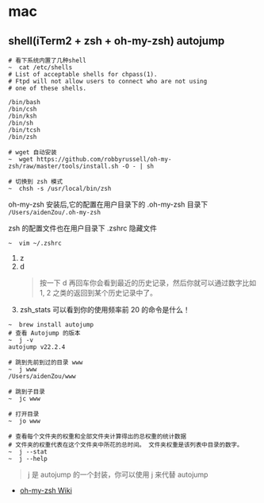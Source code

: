 # mac

## shell(iTerm2 + zsh + oh-my-zsh) autojump

```shell
# 看下系统内置了几种shell
~  cat /etc/shells
# List of acceptable shells for chpass(1).
# Ftpd will not allow users to connect who are not using
# one of these shells.

/bin/bash
/bin/csh
/bin/ksh
/bin/sh
/bin/tcsh
/bin/zsh

# wget 自动安装
~  wget https://github.com/robbyrussell/oh-my-zsh/raw/master/tools/install.sh -O - | sh

# 切换到 zsh 模式
~  chsh -s /usr/local/bin/zsh
```

oh-my-zsh 安装后,它的配置在用户目录下的 .oh-my-zsh 目录下 `/Users/aidenZou/.oh-my-zsh`

zsh 的配置文件也在用户目录下 .zshrc 隐藏文件

`~  vim ~/.zshrc`

1. z
2. d
	> 按一下 d 再回车你会看到最近的历史记录，然后你就可以通过数字比如 1, 2 之类的返回到某个历史记录中了。
3. zsh_stats 可以看到你的使用频率前 20 的命令是什么！

```shell
~  brew install autojump
# 查看 Autojump 的版本
~  j -v
autojump v22.2.4

# 跳到先前到过的目录 www
~  j www
/Users/aidenZou/www

# 跳到子目录
~  jc www

# 打开目录
~  jo www

# 查看每个文件夹的权重和全部文件夹计算得出的总权重的统计数据
# 文件夹的权重代表在这个文件夹中所花的总时间。 文件夹权重是该列表中目录的数字。
~  j --stat
~  j --help
```

> j 是 autojump 的一个封装，你可以使用 j 来代替 autojump

- [oh-my-zsh Wiki](https://github.com/robbyrussell/oh-my-zsh/wiki/Plugins-Overview)

